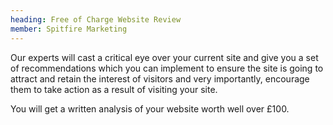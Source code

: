 ```yaml
---
heading: Free of Charge Website Review
member: Spitfire Marketing
---
```

Our experts will cast a critical eye over your current site and give you a set of recommendations which you can implement to ensure the site is going to attract and retain the interest of visitors and very importantly, encourage them to take action as a result of visiting your site.

You will get a written analysis of your website worth well over £100.
